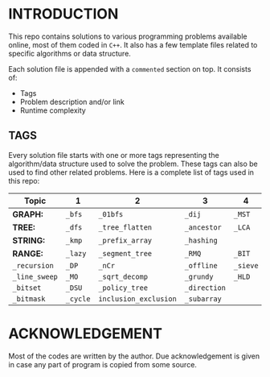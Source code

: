 # INTRODUCTION

This repo contains solutions to various programming problems available online, most of them coded in `C++`.
It also has a few template files related to specific algorithms or data structure.

Each solution file is appended with a `commented` section on top. It consists of:
- Tags
- Problem description and/or link
- Runtime complexity

## TAGS

Every solution file starts with one or more tags representing the algorithm/data structure used to solve the problem. These tags can also be used to find other related problems. Here is a complete list of tags used in this repo:

Topic | 1 | 2 | 3 | 4 | 5
--- | --- | --- | --- | --- | ---
**GRAPH:** | `_bfs` | `_01bfs` | `_dij` | `_MST` | `_floyd_warshall`
**TREE:** | `_dfs` | `_tree_flatten` | `_ancestor` | `_LCA` | `_euler_path`
**STRING:** | `_kmp` | `_prefix_array` | `_hashing` |  | 
**RANGE:** | `_lazy` | `_segment_tree` | `_RMQ` | `_BIT` | 
`_recursion` | `_DP` | `_nCr` | `_offline` | `_sieve` | `_prime_factorize`
`_line_sweep` | `_MO` | `_sqrt_decomp` | `_grundy` | `_HLD` | `_fast_matrix_multiply`
`_bitset` | `_DSU` | `_policy_tree` | `_direction` |  | 
`_bitmask` | `_cycle` | `inclusion_exclusion` | `_subarray` |  | 

# ACKNOWLEDGEMENT

Most of the codes are written by the author. Due acknowledgement is given in case any part of program is copied from some source.
